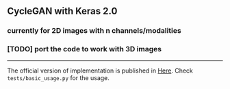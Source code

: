 ## CycleGAN with Keras 2.0 
### currently for 2D images with n channels/modalities
### [TODO] port the code to work with 3D images
---

The official version of implementation is published in [Here](https://github.com/junyanz/CycleGAN).
Check `tests/basic_usage.py` for the usage.



